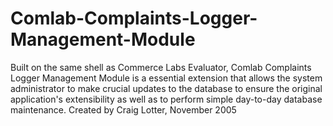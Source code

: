 Comlab-Complaints-Logger-Management-Module
==========================================

Built on the same shell as Commerce Labs Evaluator, Comlab Complaints Logger Management Module is a essential extension that allows the system administrator to make crucial updates to the database to ensure the original application's extensibility as well as to perform simple day-to-day database maintenance.  Created by Craig Lotter, November 2005
